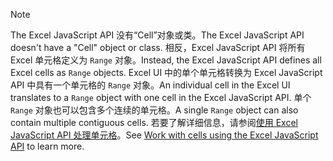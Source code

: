 > [!NOTE]
> <span data-ttu-id="d7859-101">The Excel JavaScript API 没有“Cell”对象或类。</span><span class="sxs-lookup"><span data-stu-id="d7859-101">The Excel JavaScript API doesn't have a "Cell" object or class.</span></span> <span data-ttu-id="d7859-102">相反，Excel JavaScript API 将所有 Excel 单元格定义为 `Range` 对象。</span><span class="sxs-lookup"><span data-stu-id="d7859-102">Instead, the Excel JavaScript API defines all Excel cells as `Range` objects.</span></span> <span data-ttu-id="d7859-103">Excel UI 中的单个单元格转换为 Excel JavaScript API 中具有一个单元格的 `Range` 对象。</span><span class="sxs-lookup"><span data-stu-id="d7859-103">An individual cell in the Excel UI translates to a `Range` object with one cell in the Excel JavaScript API.</span></span> <span data-ttu-id="d7859-104">单个 `Range` 对象也可以包含多个连续的单元格。</span><span class="sxs-lookup"><span data-stu-id="d7859-104">A single `Range` object can also contain multiple contiguous cells.</span></span> <span data-ttu-id="d7859-105">若要了解详细信息，请参阅[使用 Excel JavaScript API 处理单元格](/office/dev/add-ins/excel/excel-add-ins-cells)。</span><span class="sxs-lookup"><span data-stu-id="d7859-105">See [Work with cells using the Excel JavaScript API](/office/dev/add-ins/excel/excel-add-ins-cells) to learn more.</span></span>